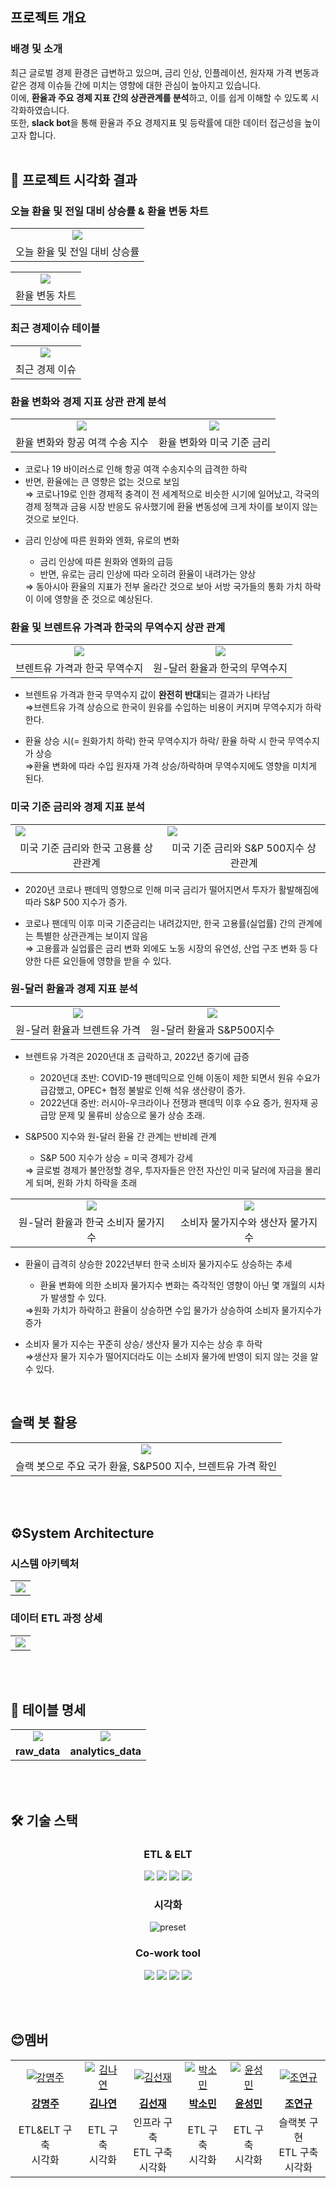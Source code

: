 ## 프로젝트 개요
### 배경 및 소개
최근 글로벌 경제 환경은 급변하고 있으며, 금리 인상, 인플레이션, 원자재 가격 변동과 같은 경제 이슈들 간에 미치는 영향에 대한 관심이 높아지고 있습니다. 
</br>
이에, **환율과 주요 경제 지표 간의 상관관계를 분석**하고, 이를 쉽게 이해할 수 있도록 시각화하였습니다. 
</br>
또한, **slack bot**을 통해 환율과 주요 경제지표 및 등락률에 대한 데이터 접근성을 높이고자 합니다.
</br>
</br>
## 📍 프로젝트 시각화 결과
### 오늘 환율 및 전일 대비 상승률 & 환율 변동 차트
<table>
  <tr>
    <td align="center">
      <img src="https://github.com/yygs321/currenomics/blob/main/images/01_today_exchange_rate.png"">
    </td>
  </tr>
  <tr>
    <td align="center">
      <span>오늘 환율 및 전일 대비 상승률</span>
    </td>
  </tr>
</table>
<table>
  <tr>
    <td align="center">
      <img src="https://github.com/yygs321/currenomics/blob/main/images/02_yearly_rates.png">
    </td>
  </tr>
  <tr>
    <td align="center">
      <span>환율 변동 차트</span>
    </td>
  </tr>
</table>

### 최근 경제이슈 테이블
<table>
  <tr>
    <td align="center">
      <img src="https://github.com/yygs321/currenomics/blob/main/images/05_2_issue_table.png">
    </td>
  </tr>
  <tr>
    <td align="center">
      <span>최근 경제 이슈 </span>
    </td>
  </tr>
</table>

### 환율 변화와 경제 지표 상관 관계 분석
<table>
  <tr>
    <td align="center">
      <img src="https://github.com/yygs321/currenomics/blob/main/images/11_rates_air.png">
    </td>
    <td align="center">
      <img src="https://github.com/yygs321/currenomics/blob/main/images/09_fed_krw.png">
    </td>
  </tr>
  <tr>
    <td align="center">
      <span>환율 변화와 항공 여객 수송 지수</span>
    </td>
    <td align="center">
      <span>환율 변화와 미국 기준 금리</span>
    </td>
  </tr>
</table>
<ul>
  <li>코로나 19 바이러스로 인해 항공 여객 수송지수의 급격한 하락</li>
  <li>반면, 환율에는 큰 영향은 없는 것으로 보임</li>
  ⇒ 코로나19로 인한 경제적 충격이 전 세계적으로 비슷한 시기에 일어났고, 각국의 경제 정책과 금융 시장 반응도 유사했기에 환율 변동성에 크게 차이를 보이지 않는 것으로 보인다.
</ul>
<ul>
  <li>금리 인상에 따른 원화와 엔화, 유로의 변화</li>
  <ul>
    <li>금리 인상에 따른 원화와 엔화의 급등</li>
    <li>반면, 유로는 금리 인상에 따라 오히려 환율이 내려가는 양상</li>
  </ul>
  ⇒ 동아시아 환율의 지표가 전부 올라간 것으로 보아 서방 국가들의 통화 가치 하락이 이에 영향을 준 것으로 예상된다.
</ul>



### 환율 및 브렌트유 가격과 한국의 무역수지 상관 관계

<table>
  <tr>
    <td align="center">
      <img src="https://github.com/yygs321/currenomics/blob/main/images/13_brent_trade.png"/>
    </td>
    <td align="center">
      <img src="https://github.com/yygs321/currenomics/blob/main/images/12_krw_trade.png" />
    </td>
  </tr>
  <tr>
    <td align="center">
      <span>브렌트유 가격과 한국 무역수지</span>
    </td>
    <td align="center">
      <span>원-달러 환율과 한국의 무역수지</span>
    </td>
  </tr>
</table>
<ul>
  <li>브렌트유 가격과 한국 무역수지 값이 <strong>완전히 반대</strong>되는 결과가 나타남</li>
  ⇒브렌트유 가격 상승으로 한국이 원유를 수입하는 비용이 커지며 무역수지가 하락한다.
</ul>

<ul>
  <li>환율 상승 시(= 원화가치 하락) 한국 무역수지가 하락/ 환율 하락 시 한국 무역수지가 상승</li>
  ⇒환율 변화에 따라 수입 원자재 가격 상승/하락하며 무역수지에도 영향을 미치게 된다.
</ul>


### 미국 기준 금리와 경제 지표 분석
<table>
  <tr>
    <td>
      <img src="https://github.com/yygs321/currenomics/blob/main/images/06_fed_employment.png.png" />
    </td>
      <td>
      <img src="https://github.com/yygs321/currenomics/blob/main/images/07_fed_sp500.png.png" />
    </td>
  </tr>
  <tr>
    <td align="center">
      <span>미국 기준 금리와 한국 고용률 상관관계</span>
    </td>
    <td align="center">
      <span>미국 기준 금리와 S&P 500지수 상관관계</span>
    </td>
  </tr>
</table>
<ul>
  <li>2020년 코로나 팬데믹 영향으로 인해 미국 금리가 떨어지면서 투자가 활발해짐에 따라 S&P 500 지수가 증가.</li>
</ul>
<ul>
  <li>코로나 팬데믹 이후 미국 기준금리는 내려갔지만, 한국 고용률(실업률) 간의 관계에는 특별한 상관관계는 보이지 않음</li>
  ⇒ 고용률과 실업률은 금리 변화 외에도 노동 시장의 유연성, 산업 구조 변화 등 다양한 다른 요인들에 영향을 받을 수 있다.
</ul>


### 원-달러 환율과 경제 지표 분석
<table>
  <tr>
    <td align="center">
      <img src="https://github.com/yygs321/currenomics/blob/main/images/03_krw_brent.png">
    </td>
    <td align="center">
      <img src="https://github.com/yygs321/currenomics/blob/main/images/08_sp500_krw.png">
    </td>
  </tr>
  <tr>
    <td align="center">
      <span>원-달러 환율과 브렌트유 가격</span>
    </td>
    <td align="center">
      <span>원-달러 환율과 S&P500지수</span>
    </td>
  </tr>
</table>
<ul>
  <li>브렌트유 가격은 2020년대 초 급락하고, 2022년 중기에 급증</li>
  <ul>
    <li>2020년대 초반: COVID-19 팬데믹으로 인해 이동이 제한 되면서 원유 수요가 급감했고, OPEC+ 협정 불발로 인해 석유 생산량이 증가.</li>
    <li>2022년대 중반: 러시아-우크라이나 전쟁과 팬데믹 이후 수요 증가, 원자재 공급망 문제 및 물류비 상승으로 물가 상승 초래.</li>
  </ul>
</ul>

<ul>
  <li>S&P500 지수와 원-달러 환율 간 관계는 반비례 관계</li>
  <ul>
    <li>S&P 500 지수가 상승 = 미국 경제가 강세</li>
  </ul>
  ⇒ 글로벌 경제가 불안정할 경우, 투자자들은 안전 자산인 미국 달러에 자금을 몰리게 되며, 원화 가치 하락을 초래
</ul>

<table>
  <tr>
    <td align="center">
      <img src="https://github.com/yygs321/currenomics/blob/main/images/04_krw_cpi.png" />
    </td>
    <td align="center">
      <img src="https://github.com/yygs321/currenomics/blob/main/images/10_cpi_ppi.png" />
    </td>
  </tr>
  <tr>
    <td align="center">
      <span>원-달러 환율과 한국 소비자 물가지수</span>
    </td>
    <td align="center">
      <span>소비자 물가지수와 생산자 물가지수</span>
    </td>
  </tr>
</table>
<ul>
  <li>환율이 급격히 상승한 2022년부터 한국 소비자 물가지수도 상승하는 추세</li>
  <ul>
    <li>환율 변화에 의한 소비자 물가지수 변화는 즉각적인 영향이 아닌 몇 개월의 시차가 발생할 수 있다.</li>
  </ul>
  ⇒원화 가치가 하락하고 환율이 상승하면 수입 물가가 상승하여 소비자 물가지수가 증가
</ul>

<ul>
  <li>소비자 물가 지수는 꾸준히 상승/ 생산자 물가 지수는 상승 후 하락</li>
  ⇒생산자 물가 지수가 떨어지더라도 이는 소비자 물가에 반영이 되지 않는 것을 알 수 있다.
</ul>
</br>

## 슬랙 봇 활용
<table>
  <tr>
    <td align="center">
      <img src="https://github.com/Currenomics/currenomics/blob/main/images/slack_bot.gif">
    </td>
  </tr>
  <tr>
    <td align="center">
      <span>슬랙 봇으로 주요 국가 환율, S&P500 지수, 브렌트유 가격 확인</span>
    </td>
  </tr>
</table>
</br>
</br>

## ⚙System Architecture

### 시스템 아키텍처

<table>
  <td align="center">
    <img src="https://github.com/yygs321/currenomics/blob/main/images/project_architecture.png">
  </td>
</table>

### 데이터 ETL 과정 상세
<table>
  <td align="center">
    <img src="https://github.com/yygs321/currenomics/blob/main/images/ETL_process.png">
  </td>
</table>

</br>
</br>

## 💾 테이블 명세
<table>
  <tr>
    <td align="center">
        <img src="https://github.com/yygs321/currenomics/blob/main/images/raw_data.png">
    </td>
    <td align="center">
        <img src="https://github.com/yygs321/currenomics/blob/main/images/analytics.png">
    </td>
  </tr>
  <tr>
    <td align="center">
      <b>raw_data</b>
    </td>
    <td align="center">
      <b>analytics_data</b>
    </td>
  </tr>
</table>

</br>
</br>

##  🛠 기술 스택

<h3 align="center">ETL & ELT</h3>
<p align="center">
    <img src="https://img.shields.io/badge/Python-3776AB?&logo=python&logoColor=white">
    <img src="https://img.shields.io/badge/snowflake-29B5E8?&logo=snowflake&logoColor=white">
    <img src="https://img.shields.io/badge/amazons3-569A31?&logo=amazons3&logoColor=white">
    <img src="https://img.shields.io/badge/pandas-150458?&logo=pandas&logoColor=white">
</p>
<h3 align="center">시각화</h3>
<p align="center">
    <img src="https://img.shields.io/badge/preset-00B992?logoColor=white" alt="preset" />
</p>
<h3 align="center">Co-work tool</h3>
<p align="center">
    <img src="https://img.shields.io/badge/docker-2496ED?&logo=docker&logoColor=white">
    <img src="https://img.shields.io/badge/github-181717?&logo=github&logoColor=white">
    <img src="https://img.shields.io/badge/Notion-232F3E?&logo=Notion&logoColor=white">
    <img src="https://img.shields.io/badge/slack-E4637C?&logo=slack&logoColor=white">
</p>

</br>
</br>

## 😊멤버

<table>
  <tr>
    <td align="center">
      <a href="https://github.com/zoobeancurd">
        <img src="https://github.com/zoobeancurd.png" alt="강명주" />
      </a>
    </td>
     <td align="center">
      <a href="https://github.com/Nyhazzy">
        <img src="https://github.com/Nyhazzy.png" alt="김나연" />
      </a>
    </td>
    <td align="center">
      <a href="https://github.com/Mollis-Kim">
        <img src="https://github.com/Mollis-Kim.png" alt="김선재" />
      </a>
    </td>
    <td align="center">
      <a href="https://github.com/yygs321">
        <img src="https://github.com/yygs321.png" alt="박소민" />
      </a>
    </td>
    <td align="center">
      <a href="https://github.com/newskyy135">
        <img src="https://github.com/newskyy135.png" alt="윤성민" />
      </a>
    </td>
    <td align="center">
      <a href="https://github.com/choyeonkyus">
        <img src="https://github.com/choyeonkyu.png" alt="조연규" />
      </a>
    </td>
  </tr>
  <tr>
    <td align="center">
      <a href="https://github.com/zoobeancurd">
        <b>강명주</b>
      </a>
    </td>
     <td align="center">
      <a href="https://github.com/Nyhazzy">
        <b>김나연</b>
      </a>
    </td>
    <td align="center">
      <a href="https://github.com/Mollis-Kimy">
        <b>김선재</b>
      </a>
    </td>
    <td align="center">
      <a href="https://github.com/yygs321">
        <b>박소민</b>
      </a>
    </td>
    <td align="center">
      <a href="https://github.com/newskyy135">
        <b>윤성민</b>
      </a>
    </td>
    <td align="center">
      <a href="https://github.com/choyeonkyus">
        <b>조연규</b>
      </a>
    </td>
  </tr>
  <tr>
    <td align="center">
      <span>ETL&ELT 구축<br>시각화</span>
    </td>
    <td align="center">
      <span>ETL 구축<br>시각화</span>
    </td>
    <td align="center">
      <span>인프라 구축<br>ETL 구축<br>시각화</span>
    </td>
    <td align="center">
      <span>ETL 구축<br>시각화</span>
    </td>
    <td align="center">
      <span>ETL 구축<br>시각화</span>
    </td>
    <td align="center">
      <span>슬랙봇 구현<br>ETL 구축<br>시각화</span>
    </td>
  </tr>
</table>
